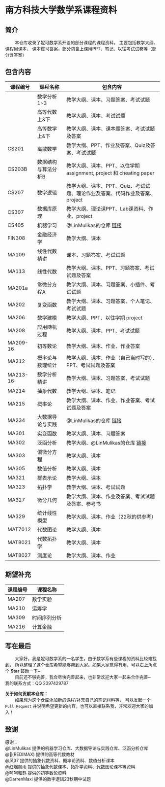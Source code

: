 # 南方科技大学数学系课程资料

## 简介
&nbsp;&nbsp;&nbsp;&nbsp;&nbsp;&nbsp;&nbsp;&nbsp;本仓库收录了妮可数学系开设的部分课程的课程资料，
主要包括教学大纲、课程用课本、 课本练习答案，部分包含上课用PPT、笔记、以往考试试卷等（部分含答案）

## 包含内容

| 课程编号     | 课程名称       | 包含内容                                                                                                     |
|----------|------------|----------------------------------------------------------------------------------------------------------|
|          | 数学分析1~3    | 教学大纲、课本、习题答案、考试试题                                                                                        |
|          | 高等代数上&下    | 教学大纲、课本、考试试题                                                                                             |
|          | 高等数学上&下    | 教学大纲、课本、课本题答案、考试试题及答案                                                                                    |
| CS201    | 离散数学       | 教学大纲、PPT、作业及答案、Quiz及答案、考试试题                                                                              |
| CS203B   | 数据结构与算法分析B | 教学大纲、课本、PPT、以往学期 assignment, project 和 cheating paper                                                    |
| CS207    | 数字逻辑       | 教学大纲、课本、PPT、Quiz、考试试题、理论作业及答案、代码作业及答案、project<br/>                                                       |
| CS307    | 数据库原理      | 教学大纲、理论课PPT、Lab课资料、作业、project                                                                            |
| CS405    | 机器学习       | @LinMulikas的仓库 [链接](https://github.com/LinMulikas/SUSTech-CS405-Machine-Learning)                        |
| FIN308   | 金融经济学      | 教学大纲、课本                                                                                                  |
| MA109    | 线性代数精讲     | 课本、习题答案、考试试题                                                                                             |
| MA113    | 线性代数       | 教学大纲、课本、PPT、习题答案、考试试题及答案                                                                                 |
| MA201a   | 常微分方程A     | 教学大纲、课本、习题答案、小插件、考试试题                                                                                    |
| MA202    | 复变函数       | 教学大纲、课本、习题答案、个人笔记、考试试题                                                                                   |
| MA206    | 数学建模       | 教学大纲、PPT、以往学期 project                                                                                    |
| MA208    | 应用随机过程     | 教学大纲、课本、PPT、考试试题                                                                                         |
| MA209-16 | 初等数论       | 教学大纲、课本、作业、作业答案                                                                                          |
| MA212    | 概率论与数理统计   | 教学大纲、课本、作业（自己当时写的）、PPT、考试试题及答案                                                                           |
| MA213-16 | 数学分析精讲     | 教学大纲、课本、习题答案、考试试题                                                                                        |
| MA214    | 抽象代数       | 教学大纲、课本、笔记                                                                                               |
| MA215    | 概率论        | 教学大纲、课本、作业、作业答案、考试试题及答案                                                                                  |
| MA234    | 大数据导论与实践   | @LinMulikas的仓库 [链接](https://github.com/LinMulikas/SUSTech-MA234-Introduction-to-Big-Data-Public-Version) |
| MA301    | 实变函数       | 教学大纲、课本、习题答案                                                                                             |
| MA302    | 泛函分析       | 教学大纲、@LinMulikas的仓库 [链接](https://github.com/LinMulikas/SUSTech-MA302-Functional-Analysis)                |
| MA303    | 偏微分方程      | 教学大纲、课本                                                                                                  |
| MA305    | 数值分析       | 教学大纲、课本                                                                                                  |
| MA321    | 群表示论       | 教学大纲、课本                                                                                                  |
| MA323    | 拓扑学        | 教学大纲、课本、考试试题                                                                                             |
| MA327    | 微分几何       | 教学大纲、课本、作业及答案、考试试题及答案、参考书                                                                                |
| MA329    | 统计线性模型     | 教学大纲、课本、作业（22秋的供参考）                                                                                      |
| MAT7012  | 代数图论       | 教学大纲、课本                                                                                                  |
| MAT8021  | 代数拓扑学      | 教学大纲、课本                                                                                                  |
| MAT8027  | 测度论        | 教学大纲、课本、作业                                                                                               |


## 期望补充
| 课程编号     | 课程名称                 |
|----------|----------------------|
| MA207    | 数学实验                 |           
| MA210    | 运筹学                  |           
| MA309    | 时间序列分析               |           
| MA216    | 计算金融                 |

## 写在最后
&nbsp;&nbsp;&nbsp;&nbsp;&nbsp;&nbsp;&nbsp;&nbsp;大家好，我是妮可数学系的一名学生，由于数学系有些课程的资料比较难找到，
所以整理了这个仓库希望能够帮到大家。如果大家觉得有用，可以右上角点个 **Star** 鼓励一下~\
&nbsp;&nbsp;&nbsp;&nbsp;&nbsp;&nbsp;&nbsp;&nbsp;目前还不够完善，我会尽快完善起来，也非常欢迎大家一起来合作完善~ \
我的联系方式：QQ 2397429787

**关于如何贡献本仓库：** \
&nbsp;&nbsp;&nbsp;&nbsp;&nbsp;&nbsp;&nbsp;&nbsp;如果想为这个仓库添加新的课程/补充自己的笔记材料等，
可以发起一个 `Pull Request` 并说明希望更新的内容，也可以直接联系我，非常欢迎大家的加入！

## 致谢
感谢：\
@LinMulikas 提供的机器学习仓库、大数据导论与实践仓库、泛函分析仓库 \
@🐬(REDIMAX) 提供的高等代数教材 \
@风37 提供的抽象代数资料、概率论资料、数值分析课本 \
@红烟飘雨 提供的抽象代数课本、拓扑学资料、代数图论课本等资料 \
@呵呵和鹤 提供的初等数论资料 \
@DarrenMaxi 提供的数字逻辑23秋期中试题



    
